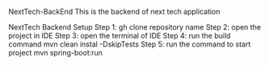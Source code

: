 NextTech-BackEnd
This is the backend of next tech application

NextTech Backend Setup
Step 1: gh clone repository name
Step 2: open the project in IDE
Step 3: open the terminal of IDE
Step 4: run the build command mvn clean instal -DskipTests
Step 5: run the command to start project mvn spring-boot:run

